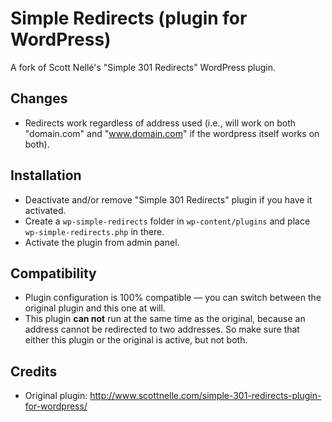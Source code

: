 # Simple Redirects (plugin for WordPress)
A fork of Scott Nellé's "Simple 301 Redirects" WordPress plugin.

## Changes
* Redirects work regardless of address used (i.e., will work on both "domain.com" and "www.domain.com" if the wordpress itself works on both).

## Installation
* Deactivate and/or remove "Simple 301 Redirects" plugin if you have it activated.
* Create a `wp-simple-redirects` folder in `wp-content/plugins` and place `wp-simple-redirects.php` in there.
* Activate the plugin from admin panel.

## Compatibility
* Plugin configuration is 100% compatible — you can switch between the original plugin and this one at will.
* This plugin **can not** run at the same time as the original, because an address cannot be redirected to two addresses. So make sure that either this plugin or the original is active, but not both.

## Credits
* Original plugin: http://www.scottnelle.com/simple-301-redirects-plugin-for-wordpress/